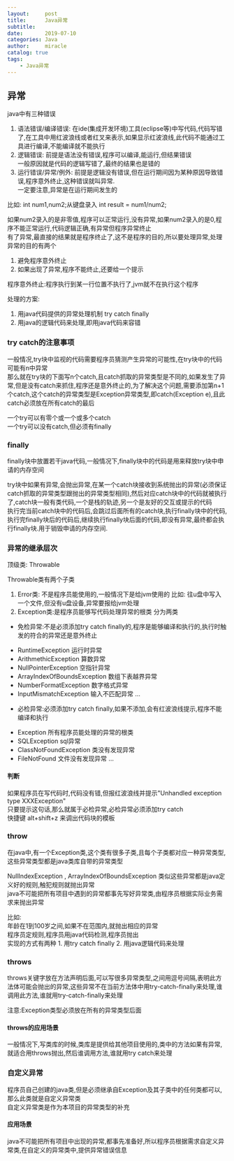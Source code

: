 ```yaml
---
layout:     post
title:      Java异常
subtitle:   
date:       2019-07-10
categories: Java
author:     miracle
catalog: true
tags:
    - Java异常
---
```


## 异常

java中有三种错误

1. 语法错误/编译错误:
	在ide(集成开发环境)工具(eclipse等)中写代码,代码写错了,在工具中用红波浪线或者红叉来表示,如果显示红波浪线,此代码不能通过工具进行编译,不能编译就不能执行
2. 逻辑错误:
    前提是语法没有错误,程序可以编译,能运行,但结果错误  
    一般原因就是代码的逻辑写错了,最终的结果也是错的
3. 运行错误/异常/例外:
    前提是逻辑没有错误,但在运行期间因为某种原因导致错误,程序意外终止,这种错误就叫异常.  
    一定要注意,异常是在运行期间发生的

  

比如:
   int num1,num2;从键盘录入
   int result = num1/num2;
   
   如果num2录入的是非零值,程序可以正常运行,没有异常,如果num2录入的是0,程序不能正常运行,代码逻辑正确,有异常但程序异常终止  
 有了异常,最直接的结果就是程序终止了,这不是程序的目的,所以要处理异常,处理异常的目的有两个
 
1. 避免程序意外终止
2. 如果出现了异常,程序不能终止,还要给一个提示
  
程序意外终止:程序执行到某一行位置不执行了,jvm就不在执行这个程序

处理的方案:
1. 用java代码提供的异常处理机制  try catch finally
2. 用java的逻辑代码来处理,即用java代码来容错

### try catch的注意事项

 一般情况,try块中监视的代码需要程序员猜测产生异常的可能性,在try块中的代码可能有n中异常  
 那么就在try块的下面写n个catch,且catch抓取的异常类型是不同的,如果发生了异常,但是没有catch来抓住,程序还是意外终止的,为了解决这个问题,需要添加第n+1个catch,这个catch的异常类型是Exception异常类型,即catch(Exception e),且此catch必须放在所有catch的最后  

 一个try可以有零个或一个或多个catch  
 一个try可以没有catch,但必须有finally  

### finally

 finally块中放置若干java代码,一般情况下,finally块中的代码是用来释放try块中申请的内存空间

 try块中如果有异常,会抛出异常,在某一个catch块接收到系统抛出的异常(必须保证catch抓取的异常类型跟抛出的异常类型相同),然后对应catch块中的代码就被执行了,catch块一般有类代码,一个是栈的轨迹,另一个是友好的交互或提示的代码  
 执行完当前catch块中的代码后,会跳过后面所有的catch块,执行finally块中的代码,执行完finally块后的代码后,继续执行finally块后面的代码,即没有异常,最终都会执行finally块.用于销毁申请的内存空间.

### 异常的继承层次

顶级类: Throwable  

Throwable类有两个子类

 1. Error类: 不是程序员能使用的,一般情况下是给jvm使用的
   比如:
 	  往u盘中写入一个文件,但没有u盘设备,异常要报给jvm处理
 2. Exception类:是程序员能够写代码处理异常的根类
  分为两类
   - 免检异常:不是必须添加try catch finally的,程序是能够编译和执行的,执行时触发的符合的异常还是意外终止 
   * RuntimeException  运行时异常
   * ArithmethicException  算数异常
   * NullPointerException  空指针异常
   * ArrayIndexOfBoundsException  数组下表越界异常
   * NumberFormatException  数字格式异常
   * InputMismatchException  输入不匹配异常
   ...
   
   - 必检异常:必须添加try catch finally,如果不添加,会有红波浪线提示,程序不能编译和执行
   * Exception  所有程序员能处理的异常的根类
   * SQLException  sql异常
   * ClassNotFoundException  类没有发现异常
   * FileNotFound  文件没有发现异常
   ...

#### 判断

  如果程序员在写代码时,代码没有错,但报红波浪线并提示"Unhandled exception type XXXException"  
  只要提示这句话,那么就属于必检异常,必检异常必须添加try catch  
  快捷键 alt+shift+z 来调出代码块的模板



### throw

 在java中,有一个Exception类,这个类有很多子类,且每个子类都对应一种异常类型,这些异常类型都是java类库自带的异常类型  
 
   NullIndexException , ArrayIndexOfBoundsException 类似这些异常都是java定义好的规则,触犯规则就抛出异常  
   java不可能把所有项目中遇到的异常都事先写好异常类,由程序员根据实际业务需求来抛出异常  

   比如:  
     年龄在1到100岁之间,如果不在范围内,就抛出相应的异常  
     程序员定规则,程序员用java代码检测,程序员抛出  
   实现的方式有两种
    1. 用try catch finally
    2. 用java逻辑代码来处理
   
   

### throws

 throws关键字放在方法声明后面,可以写很多异常类型,之间用逗号间隔,表明此方法体可能会抛出的异常,这些异常不在当前方法体中用try-catch-finally来处理,谁调用此方法,谁就用try-catch-finally来处理

注意:Exception类型必须放在所有的异常类型后面

#### throws的应用场景

一般情况下,写类库的时候,类库是提供给其他项目使用的,类中的方法如果有异常,就适合用throws抛出,然后谁调用方法,谁就用try catch来处理  

### 自定义异常
 程序员自己创建的java类,但是必须继承自Exception及其子类中的任何类都可以,那么此类就是自定义异常类  
 自定义异常类是作为本项目的异常类型的补充

#### 应用场景

 java不可能把所有项目中出现的异常,都事先准备好,所以程序员根据需求自定义异常类,在自定义的异常类中,提供异常错误信息












